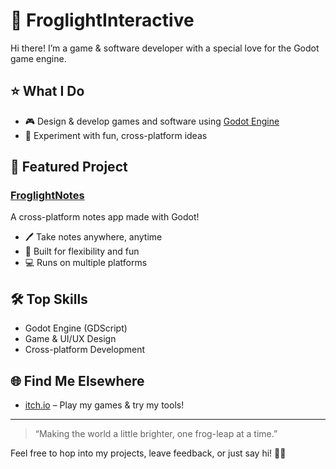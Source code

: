 # 🐸 FroglightInteractive

Hi there! I’m a game & software developer with a special love for the Godot game engine. 

## ⭐ What I Do

- 🎮 Design & develop games and software using [Godot Engine](https://godotengine.org/)
- 🚀 Experiment with fun, cross-platform ideas

## 📝 Featured Project

### [FroglightNotes](https://github.com/FroglightInteractive/FroglightNotes)
A cross-platform notes app made with Godot!  
- 🖊️ Take notes anywhere, anytime  
- 🌈 Built for flexibility and fun  
- 💻 Runs on multiple platforms

## 🛠️ Top Skills

- Godot Engine (GDScript)
- Game & UI/UX Design
- Cross-platform Development

## 🌐 Find Me Elsewhere

- [itch.io](https://froglightinteractive.itch.io/) – Play my games & try my tools!

---

> “Making the world a little brighter, one frog-leap at a time.”

Feel free to hop into my projects, leave feedback, or just say hi! 🐸✨
